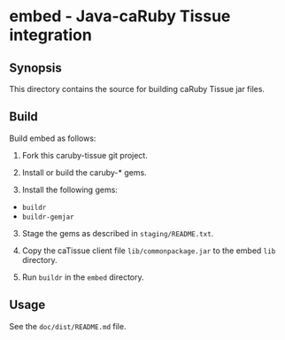 embed - Java-caRuby Tissue integration
======================================

Synopsis
--------
This directory contains the source for building caRuby Tissue jar files.

Build
-----
Build embed as follows:

1. Fork this caruby-tissue git project.

2. Install or build the caruby-* gems.

2. Install the following gems:
  * `buildr`
  * `buildr-gemjar`

3. Stage the gems as described in `staging/README.txt`.

4. Copy the caTissue client file `lib/commonpackage.jar` to the embed `lib` directory.

5. Run `buildr` in the `embed` directory.

Usage
-----
See the `doc/dist/README.md` file.
